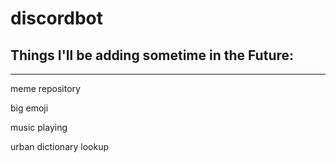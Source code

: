 # discordbot

## Things I'll be adding sometime in the Future:
------------------
  meme repository
  
  big emoji
  
  music playing
  
  urban dictionary lookup
  
